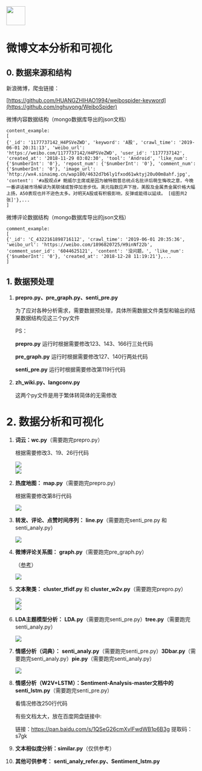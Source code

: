 <div align="left">
    <img src='http://chuantu.xyz/t6/740/1596860921x1033347913.jpg' height="50" width="50" >
 </div>


# 微博文本分析和可视化


## 0.  数据来源和结构

新浪微博，爬虫链接：

[https://github.com/HUANGZHIHAO1994/weibospider-keyword](https://github.com/nghuyong/WeiboSpider)

微博内容数据结构（mongo数据库导出的json文档）

```
content_example:
[
{'_id': '1177737142_H4PSVeZWD', 'keyword': 'A股', 'crawl_time': '2019-06-01 20:31:13', 'weibo_url': 'https://weibo.com/1177737142/H4PSVeZWD', 'user_id': '1177737142', 'created_at': '2018-11-29 03:02:30', 'tool': 'Android', 'like_num': {'$numberInt': '0'}, 'repost_num': {'$numberInt': '0'}, 'comment_num': {'$numberInt': '0'}, 'image_url': 'http://wx4.sinaimg.cn/wap180/4632d7b6ly1fxod61wktyj20u00m8ahf.jpg', 'content': '#a股观点# 鲍威尔主席或是因为被特朗普总统点名批评后萌生悔改之意，今晚一番讲话被市场解读为美联储或暂停加息步伐。美元指数应声下挫，美股及金属贵金属价格大幅上扬，A50表现也并不逊色太多。对明天A股或有积极影响，反弹或能得以延续。 [组图共2张]'},...
]
```

微博评论数据结构（mongo数据库导出的json文档）

```
comment_example:
[
{'_id': 'C_4322161898716112', 'crawl_time': '2019-06-01 20:35:36', 'weibo_url': 'https://weibo.com/1896820725/H9inNf22b', 'comment_user_id': '6044625121', 'content': '没问题，', 'like_num': {'$numberInt': '0'}, 'created_at': '2018-12-28 11:19:21'},...
]
```



## 1.  数据预处理

1. **prepro.py、pre_graph.py、senti_pre.py**

   为了应对各种分析需求，需要数据预处理，具体所需数据文件类型和输出的结果数据结构见这三个py文件

   PS：

   **prepro.py**  运行时根据需要修改123、143、166行三处代码

   **pre_graph.py**  运行时根据需要修改127、140行两处代码

   **senti_pre.py**  运行时根据需要修改第119行代码

2. **zh_wiki.py、langconv.py**  

   这两个py文件是用于繁体转简体的无需修改

# 2.  数据分析和可视化

1. **词云：wc.py**（需要跑完prepro.py）

   根据需要修改3、19、26行代码

   <div>
       <img
   src='https://github.com/HUANGZHIHAO1994/weibo-analysis-and-visualization/blob/master/weibo-analysis-and-visualization/images/guanshui_content.png?raw=true'
            >
   </div>

   <div>
       <img
   src='https://github.com/HUANGZHIHAO1994/weibo-analysis-and-visualization/blob/master/weibo-analysis-and-visualization/images/guanshui_content.png?raw=true'         
            >
   </div>

   

2. **热度地图：** **map.py**（需要跑完prepro.py）

   根据需要修改第8行代码

   <div>
       <img
   src='https://github.com/HUANGZHIHAO1994/weibo-analysis-and-visualization/blob/master/weibo-analysis-and-visualization/images/map.png?raw=true'         
            >
   </div>

   

3. **转发、评论、点赞时间序列：** **line.py**（需要跑完senti_pre.py 和 senti_analy.py）

   <div>
       <img
   src='https://github.com/HUANGZHIHAO1994/weibo-analysis-and-visualization/blob/master/weibo-analysis-and-visualization/images/lines.png?raw=true'
            >    
   </div>

   

4. **微博评论关系图：** **graph.py**（需要跑完pre_graph.py）

   （[参考](https://blog.csdn.net/Kevin_HZH/article/details/91043392)）

   <div>
       <img
   src='https://github.com/HUANGZHIHAO1994/weibo-analysis-and-visualization/blob/master/weibo-analysis-and-visualization/images/graph.png?raw=true'         
            >
   </div>

   

5. **文本聚类：** **cluster_tfidf.py** 和 **cluster_w2v.py**（需要跑完prepro.py）

   <div>
       <img
   src='https://github.com/HUANGZHIHAO1994/weibo-analysis-and-visualization/blob/master/weibo-analysis-and-visualization/images/cluster_tfidf.png?raw=true'         
            >
   </div>

   <div>
       <img
   src='https://github.com/HUANGZHIHAO1994/weibo-analysis-and-visualization/blob/master/weibo-analysis-and-visualization/images/cluster_w2v.png?raw=true'         
            >
   </div>

   

6. **LDA主题模型分析：** **LDA.py**（需要跑完senti_pre.py）**tree.py**（需要跑完senti_analy.py）

   <div>
       <img
   src='https://github.com/HUANGZHIHAO1994/weibo-analysis-and-visualization/blob/master/weibo-analysis-and-visualization/images/tree.png?raw=true'         
            >
   </div>

   

7. **情感分析（词典）：** **senti_analy.py**（需要跑完senti_pre.py）**3Dbar.py**（需要跑完senti_analy.py）**pie.py**（需要跑完senti_analy.py）

   <div>
       <img
   src='https://github.com/HUANGZHIHAO1994/weibo-analysis-and-visualization/blob/master/weibo-analysis-and-visualization/images/3dbar1.png?raw=true'         
            >
   </div>

   

8. **情感分析（W2V+LSTM）：Sentiment-Analysis-master文档中的senti_lstm.py**（需要跑完senti_pre.py）

   看情况修改250行代码

   有些文档太大，放在百度网盘链接中:

   链接：https://pan.baidu.com/s/1QSeG26cmXvIFwdWB1p6B3g 
   提取码：s7gk 
   

   

9. **文本相似度分析：similar.py**（仅供参考）

   

10. **其他可供参考：**  **senti_analy_refer.py、Sentiment_lstm.py**

    















